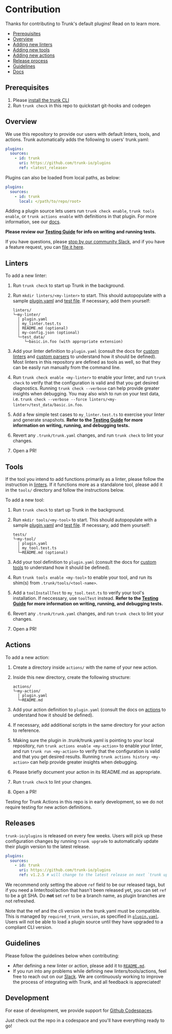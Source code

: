 # Contribution

Thanks for contributing to Trunk's default plugins! Read on to learn more.

- [Prerequisites](#prerequisites)
- [Overview](#overview)
- [Adding new linters](#linters)
- [Adding new tools](#tools)
- [Adding new actions](#actions)
- [Release process](#releases)
- [Guidelines](#guidelines)
- [Docs](https://docs.trunk.io)

## Prerequisites

1. Please [install the trunk CLI](https://docs.trunk.io/check/usage#install-the-cli)
2. Run `trunk check` in this repo to quickstart git-hooks and codegen

## Overview

We use this repository to provide our users with default linters, tools, and actions. Trunk
automatically adds the following to users' trunk.yaml:

```yaml
plugins:
  sources:
    - id: trunk
      uri: https://github.com/trunk-io/plugins
      ref: <latest_release>
```

Plugins can also be loaded from local paths, as below:

```yaml
plugins:
  sources:
    - id: trunk
      local: </path/to/repo/root>
```

Adding a plugin source lets users run `trunk check enable`, `trunk tools enable`, or
`trunk actions enable` with definitions in that plugin. For more information, see our
[docs](https://docs.trunk.io/docs/plugins).

**Please review our [Testing Guide](tests/README.md) for info on writing and running tests.**

If you have questions, please [stop by our community Slack](https://slack.trunk.io/), and if you
have a feature request, you can [file it here](https://features.trunk.io/).

## Linters

To add a new linter:

1. Run `trunk check` to start up Trunk in the background.
2. Run `mkdir linters/<my-linter>` to start. This should autopopulate with a sample
   [plugin.yaml](./repo-tools/linter-test-helper/linter_sample_plugin.yaml) and
   [test file](./repo-tools/linter-test-helper/linter_sample.test.ts). If necessary, add them
   yourself:

   ```text
   linters/
   └─my-linter/
     │ plugin.yaml
     │ my_linter.test.ts
     │ README.md (optional)
     │ my-config.json (optional)
     └─test_data/
        └─basic.in.foo (with appropriate extension)
   ```

3. Add your linter definition to `plugin.yaml` (consult the docs for [custom linters] and [custom
   parsers]
   to understand how it should be defined). Most linters in this repository are defined as tools as
   well, so that they can be easily run manually from the command line.
4. Run `trunk check enable <my-linter>` to enable your linter, and run `trunk check` to verify that
   the configuration is valid and that you get desired diagnostics. Running `trunk check --verbose`
   can help provide greater insights when debugging. You may also wish to run on your test data,
   i.e. `trunk check --verbose --force linters/<my-linter>/test_data/basic.in.foo`.
5. Add a few simple test cases to `my_linter.test.ts` to exercise your linter and generate
   snapshots. **Refer to the [Testing Guide](tests/README.md) for more information on writing,
   running, and debugging tests.**
6. Revert any `.trunk/trunk.yaml` changes, and run `trunk check` to lint your changes.
7. Open a PR!

[custom linters]: https://docs.trunk.io/code-quality/linters/custom-linters
[custom parsers]: https://docs.trunk.io/cli/configuration/lint/output-parsing

## Tools

If the tool you intend to add functions primarily as a linter, please follow the instruction in
[linters](#linters). If it functions more as a standalone tool, please add it in the `tools/`
directory and follow the instructions below.

To add a new tool:

1. Run `trunk check` to start up Trunk in the background.
2. Run `mkdir tools/<my-tool>` to start. This should autopopulate with a sample
   [plugin.yaml](./repo-tools/tool-test-helper/tool_sample_plugin.yaml) and
   [test file](./repo-tools/tool-test-helper/tool_sample.test.ts). If necessary, add them yourself:

   ```text
   tests/
   └─my-tool/
     │ plugin.yaml
     │ my_tool.test.ts
     └─README.md (optional)
   ```

3. Add your tool definition to `plugin.yaml` (consult the docs for
   [custom tools](https://docs.trunk.io/tools/configuration#tool-definitions) to understand how it
   should be defined).
4. Run `trunk tools enable <my-tool>` to enable your tool, and run its shim(s) from
   `.trunk/tools/<tool-name>`.
5. Add a `toolInstallTest` to `my_tool.test.ts` to verify your tool's installation. If neccessary,
   use `toolTest` instead. **Refer to the [Testing Guide](tests/README.md) for more information on
   writing, running, and debugging tests.**
6. Revert any `.trunk/trunk.yaml` changes, and run `trunk check` to lint your changes.
7. Open a PR!

## Actions

To add a new action:

1. Create a directory inside `actions/` with the name of your new action.
2. Inside this new directory, create the following structure:

   ```text
   actions/
   └─my-action/
     │ plugin.yaml
     └─README.md
   ```

3. Add your action definition to `plugin.yaml` (consult the docs on [actions] to understand how it
   should be defined).
4. If necessary, add additional scripts in the same directory for your action to reference.
5. Making sure the plugin in .trunk/trunk.yaml is pointing to your local repository, run
   `trunk actions enable <my-action>` to enable your linter, and run `trunk run <my-action>` to
   verify that the configuration is valid and that you get desired results. Running
   `trunk actions history <my-action>` can help provide greater insights when debugging.
6. Please briefly document your action in its README.md as appropriate.
7. Run `trunk check` to lint your changes.
8. Open a PR!

Testing for Trunk Actions in this repo is in early development, so we do not require testing for new
action definitions.

[actions]: https://docs.trunk.io/actions

## Releases

`trunk-io/plugins` is released on every few weeks. Users will pick up these configuration changes by
running `trunk upgrade` to automatically update their plugin version to the latest release.

```yaml
plugins:
  sources:
    - id: trunk
      uri: https://github.com/trunk-io/plugins
      ref: v1.2.5 # will change to the latest release on next `trunk upgrade`
```

We recommend only setting the above `ref` field to be our released tags, but if you need a
linter/tool/action that hasn't been released yet, you can set `ref` to be a git SHA. Do **not** set
`ref` to be a branch name, as plugin branches are not refreshed.

Note that the ref and the cli version in the trunk.yaml must be compatible. This is managed by
`required_trunk_version`, as specified in [`plugin.yaml`](plugin.yaml). Users will not be able to
load a plugin source until they have upgraded to a compliant CLI version.

## Guidelines

Please follow the guidelines below when contributing:

- After defining a new linter or action, please add it to [`README.md`](README.md).
- If you run into any problems while defining new linters/tools/actions, feel free to reach out on
  our [Slack](https://slack.trunk.io/). We are continuously working to improve the process of
  integrating with Trunk, and all feedback is appreciated!

## Development

For ease of development, we provide support for
[Github Codespaces](https://github.com/features/codespaces).

Just check out the repo in a codespace and you'll have everything ready to go!
